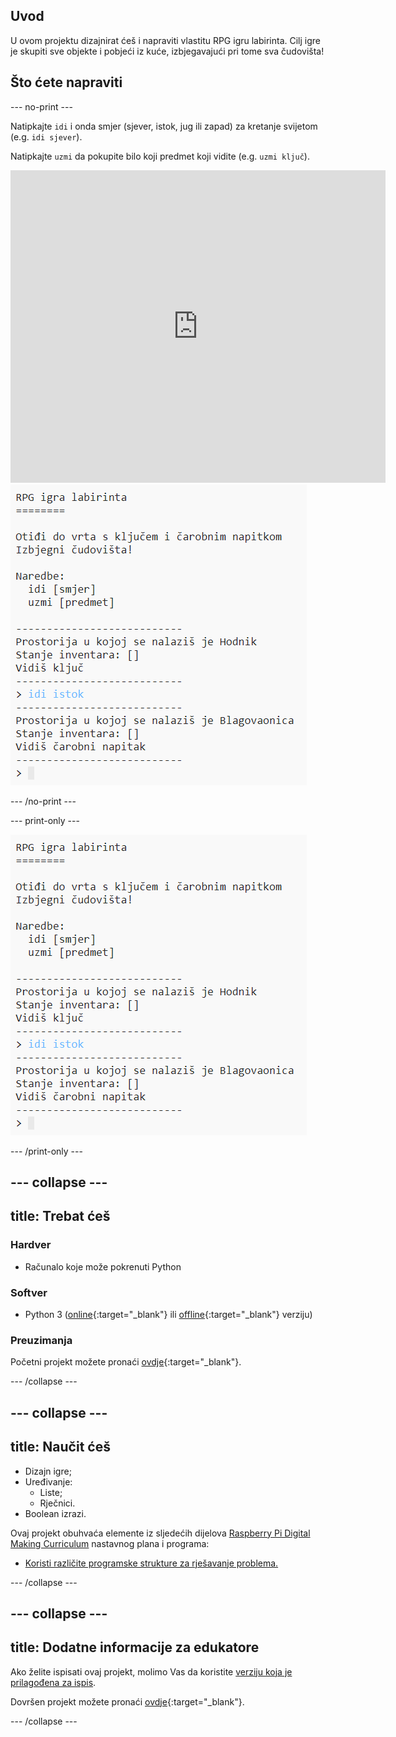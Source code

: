 ## Uvod
U ovom projektu dizajnirat ćeš i napraviti vlastitu RPG igru labirinta. Cilj igre je skupiti sve objekte i pobjeći iz kuće, izbjegavajući pri tome sva čudovišta!

## Što ćete napraviti

--- no-print ---

Natipkajte `idi` i onda smjer (sjever, istok, jug ili zapad) za kretanje svijetom (e.g. `idi sjever`).

Natipkajte `uzmi` da pokupite bilo koji predmet koji vidite (e.g. `uzmi ključ`).

<div class="trinket">
  <iframe src="https://trinket.io/embed/python/a46955de37?outputOnly=true&start=result" width="600" height="500" frameborder="0" marginwidth="0" marginheight="0" allowfullscreen>
  </iframe>
  <img src="images/rpg-finished.png">
</div>

--- /no-print ---

--- print-only ---

![complete project](images/rpg-finished.png)

--- /print-only ---

--- collapse ---
---
title: Trebat ćeš
---
### Hardver

+ Računalo koje može pokrenuti Python

### Softver

+ Python 3 ([online](https://trinket.io/){:target="_blank"} ili [offline](https://www.python.org/downloads/){:target="_blank"} verziju)

### Preuzimanja

Početni projekt možete pronaći [ovdje](https://rpf.io/p/hr-HR/rpg-go){:target="_blank"}.

--- /collapse ---

--- collapse ---
---
title: Naučit ćeš
---
+ Dizajn igre;
+ Uređivanje: 
    + Liste;
    + Rječnici.
+ Boolean izrazi.

Ovaj projekt obuhvaća elemente iz sljedećih dijelova [Raspberry Pi Digital Making Curriculum](https://rpf.io/curriculum) nastavnog plana i programa:

+ [Koristi različite programske strukture za rješavanje problema.](https://www.raspberrypi.org/curriculum/programming/builder)

--- /collapse ---

--- collapse ---
---
title: Dodatne informacije za edukatore
---
Ako želite ispisati ovaj projekt, molimo Vas da koristite [verziju koja je prilagođena za ispis](https://projects.raspberrypi.org/hr-HR/projects/rpg/print).

Dovršen projekt možete pronaći [ovdje](https://rpf.io/p/hr-HR/rpg-get){:target="_blank"}.

--- /collapse ---